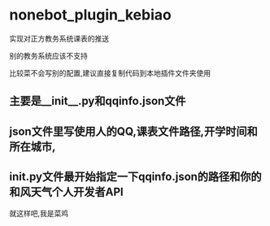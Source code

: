 # nonebot_plugin_kebiao
实现对正方教务系统课表的推送

别的教务系统应该不支持

比较菜不会写别的配置,建议直接复制代码到本地插件文件夹使用

## 主要是__init__.py和qqinfo.json文件
## json文件里写使用人的QQ,课表文件路径,开学时间和所在城市,

## __init__.py文件最开始指定一下qqinfo.json的路径和你的和风天气个人开发者API

就这样吧,我是菜鸡


